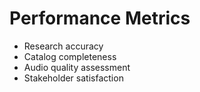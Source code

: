 # Performance Metrics

- Research accuracy
- Catalog completeness
- Audio quality assessment
- Stakeholder satisfaction
